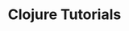 ---
layout: page_landing_tutorials
title:  Clojure Tutorials
action: Get Started
tag: clojure
permalink: /api/clojure/docs/tutorials
---